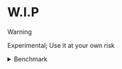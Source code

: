 # W.I.P

> [!WARNING]
> Experimental; Use it at your own risk

<details>
<summary>Benchmark</summary>

> RTX 4070 Ti Super

- **Optimization Level:** `Lv.5` took `12min` to compile
- **SDXL:** `4.6 it/s` to `7.4 it/s`

</details>
